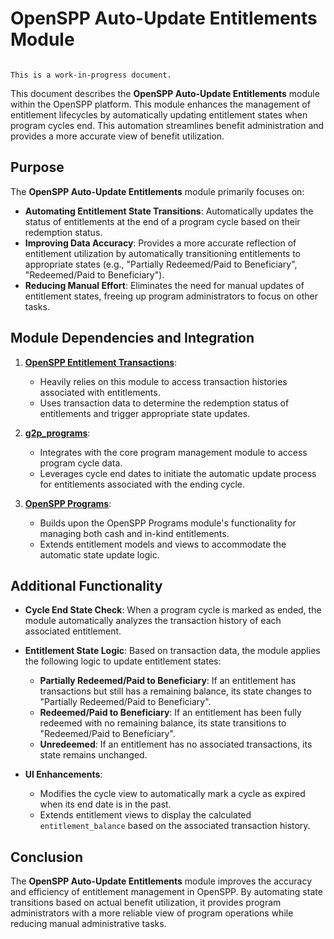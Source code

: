 # OpenSPP Auto-Update Entitlements Module

```{warning}

This is a work-in-progress document.
```

This document describes the **OpenSPP Auto-Update Entitlements** module within the OpenSPP platform. This module enhances the management of entitlement lifecycles by automatically updating entitlement states when program cycles end. This automation streamlines benefit administration and provides a more accurate view of benefit utilization.

## Purpose

The **OpenSPP Auto-Update Entitlements** module primarily focuses on:

* **Automating Entitlement State Transitions**: Automatically updates the status of entitlements at the end of a program cycle based on their redemption status.
* **Improving Data Accuracy**: Provides a more accurate reflection of entitlement utilization by automatically transitioning entitlements to appropriate states (e.g., "Partially Redeemed/Paid to Beneficiary", "Redeemed/Paid to Beneficiary"). 
* **Reducing Manual Effort**: Eliminates the need for manual updates of entitlement states, freeing up program administrators to focus on other tasks.

## Module Dependencies and Integration

1. **[OpenSPP Entitlement Transactions](spp_ent_trans)**: 
    * Heavily relies on this module to access transaction histories associated with entitlements.
    * Uses transaction data to determine the redemption status of entitlements and trigger appropriate state updates.

2. **[g2p_programs](g2p_programs)**: 
    * Integrates with the core program management module to access program cycle data. 
    * Leverages cycle end dates to initiate the automatic update process for entitlements associated with the ending cycle.

3. **[OpenSPP Programs](spp_programs)**: 
    * Builds upon the OpenSPP Programs module's functionality for managing both cash and in-kind entitlements.
    * Extends entitlement models and views to accommodate the automatic state update logic.

## Additional Functionality

* **Cycle End State Check**:  When a program cycle is marked as ended, the module automatically analyzes the transaction history of each associated entitlement.

* **Entitlement State Logic**:  Based on transaction data, the module applies the following logic to update entitlement states:
    * **Partially Redeemed/Paid to Beneficiary**: If an entitlement has transactions but still has a remaining balance, its state changes to "Partially Redeemed/Paid to Beneficiary".
    * **Redeemed/Paid to Beneficiary**: If an entitlement has been fully redeemed with no remaining balance, its state transitions to "Redeemed/Paid to Beneficiary".
    * **Unredeemed**: If an entitlement has no associated transactions, its state remains unchanged. 

* **UI Enhancements**:
    * Modifies the cycle view to automatically mark a cycle as expired when its end date is in the past.
    * Extends entitlement views to display the calculated `entitlement_balance` based on the associated transaction history.

## Conclusion

The **OpenSPP Auto-Update Entitlements** module improves the accuracy and efficiency of entitlement management in OpenSPP. By automating state transitions based on actual benefit utilization, it provides program administrators with a more reliable view of program operations while reducing manual administrative tasks. 
